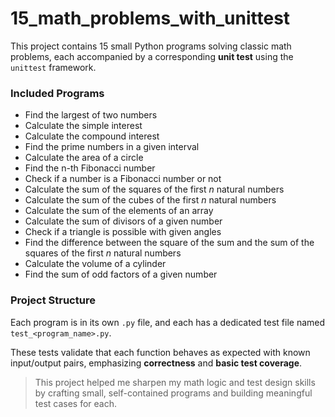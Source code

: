 # 15_math_problems_with_unittest

This project contains 15 small Python programs solving classic math problems, each accompanied by a corresponding **unit test** using the `unittest` framework.

### Included Programs

- Find the largest of two numbers
- Calculate the simple interest
- Calculate the compound interest
- Find the prime numbers in a given interval
- Calculate the area of a circle
- Find the n-th Fibonacci number
- Check if a number is a Fibonacci number or not
- Calculate the sum of the squares of the first *n* natural numbers
- Calculate the sum of the cubes of the first *n* natural numbers
- Calculate the sum of the elements of an array
- Calculate the sum of divisors of a given number
- Check if a triangle is possible with given angles
- Find the difference between the square of the sum and the sum of the squares of the first *n* natural numbers
- Calculate the volume of a cylinder
- Find the sum of odd factors of a given number

### Project Structure

Each program is in its own `.py` file, and each has a dedicated test file named `test_<program_name>.py`.

These tests validate that each function behaves as expected with known input/output pairs, emphasizing **correctness** and **basic test coverage**.

> This project helped me sharpen my math logic and test design skills by crafting small, self-contained programs and building meaningful test cases for each.
